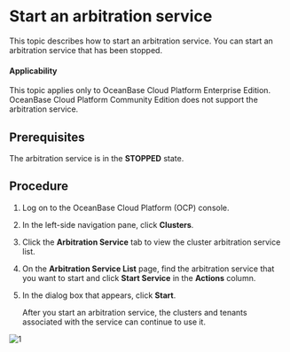 # Start an arbitration service

This topic describes how to start an arbitration service. You can start an arbitration service that has been stopped.

<main id="notice" type='notice'>
<h4>Applicability</h4>
<p>This topic applies only to OceanBase Cloud Platform Enterprise Edition. OceanBase Cloud Platform Community Edition does not support the arbitration service. </p>
</main>

## Prerequisites

The arbitration service is in the **STOPPED** state.

## Procedure

1. Log on to the OceanBase Cloud Platform (OCP) console.

2. In the left-side navigation pane, click **Clusters**.

3. Click the **Arbitration Service** tab to view the cluster arbitration service list.

4. On the **Arbitration Service List** page, find the arbitration service that you want to start and click **Start Service** in the **Actions** column.

5. In the dialog box that appears, click **Start**.

   After you start an arbitration service, the clusters and tenants associated with the service can continue to use it.

![1](https://obbusiness-private.oss-cn-shanghai.aliyuncs.com/doc/img/ocp/410/%E5%90%AF%E5%8A%A8%E4%BB%B2%E8%A3%81%E6%9C%8D%E5%8A%A1-1.png)
